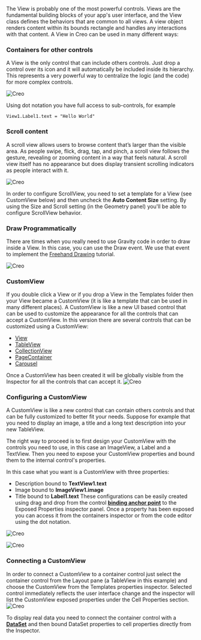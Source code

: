 The View is probably one of the most powerful controls. Views are the fundamental building blocks of your app's user interface, and the View class defines the behaviors that are common to all views. A view object renders content within its bounds rectangle and handles any interactions with that content. A View in Creo can be used in many different ways:

### Containers for other controls
A View is the only control that can include others controls. Just drop a control over its icon and it will automatically be included inside its hierarchy. This represents a very powerful way to centralize the logic (and the code) for more complex controls.

![Creo](../images/creo/view1.png)

Using dot notation you have full access to sub-controls, for example
```
View1.Label1.text = "Hello World"
```

### Scroll content
A scroll view allows users to browse content that’s larger than the visible area. As people swipe, flick, drag, tap, and pinch, a scroll view follows the gesture, revealing or zooming content in a way that feels natural. A scroll view itself has no appearance but does display transient scrolling indicators as people interact with it.

![Creo](../images/creo/view2.png)

In order to configure ScrollView, you need to set a template for a View (see CustomView below) and then uncheck the **Auto Content Size** setting. By using the Size and Scroll setting (in the Geometry panel) you'll be able to configure ScrollView behavior.

### Draw Programmatically
There are times when you really need to use Gravity code in order to draw inside a View. In this case, you can use the Draw event. We use that event to implement the [Freehand Drawing](https://docs.creolabs.com/tutorials/freehand-drawing.html) tutorial.

![Creo](../images/creo/view3.png)

### CustomView
If you double click a View or if you drop a View in the Templates folder then your View became a CustomView (it is like a template that can be used in many different places). A CustomView is like a new UI based control that can be used to customize the appearance for all the controls that can accept a CustomView. In this version there are several controls that can be customized using a CustomView:
* [View](../classes/View.html)
* [TableView](../classes/TableView.html)
* [CollectionView](../classes/CollectionView.html)
* [PageContainer](../classes/PageContainer.html)
* [Carousel](../classes/Carousel.html)


Once a CustomView has been created it will be globally visible from the Inspector for all the controls that can accept it.
![Creo](../images/creo/controls_customization_2.png)

### Configuring a CustomView
A CustomView is like a new control that can contain others controls and that can be fully customized to better fit your needs. Suppose for example that you need to display an image, a title and a long text description into your new TableView.


The right way to proceed is to first design your CustomView with the controls you need to use, in this case an ImageView, a Label and a TextView.
Then you need to expose your CustomView properties and bound them to the internal control's properties.

In this case what you want is a CustomView with three properties:
* Description bound to **TextView1.text**
* Image bound to **ImageView1.image**
* Title bound to **Label1.text**
These configurations can be easily created using drag and drop from the control **[binding anchor point](bindings.html)** to the Exposed Properties inspector panel.
Once a property has been exposed you can access it from the containers inspector or from the code editor using the dot notation.


![Creo](../images/creo/controls_customization_3.png)

![Creo](../images/creo/controls_customization_4.png)

### Connecting a CustomView
In order to connect a CustomView to a container control just select the container control from the Layout pane (a TableView in this example) and choose the CustomView from the Templates properties inspector. Selected control immediately reflects the user interface change and the inspector will list the CustomView exposed properties under the Cell Properties section.
![Creo](../images/creo/controls_customization_5.png)

To display real data you need to connect the container control with a **[DataSet](dataset.html)** and then bound DataSet properties to cell properties directly from the Inspector.
